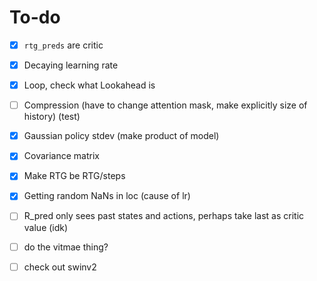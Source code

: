 # To-do

- [x] `rtg_preds` are critic
- [x] Decaying learning rate
- [x] Loop, check what Lookahead is
- [ ] Compression (have to change attention mask, make explicitly size of history) (test)
- [x] Gaussian policy stdev (make product of model)
- [x] Covariance matrix
- [x] Make RTG be RTG/steps
- [x] Getting random NaNs in loc (cause of lr)
- [ ] R_pred only sees past states and actions, perhaps take last as critic value (idk)

- [ ] do the vitmae thing?
- [ ] check out swinv2
